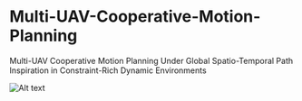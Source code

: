 # Multi-UAV-Cooperative-Motion-Planning
Multi-UAV Cooperative Motion Planning Under Global Spatio-Temporal Path Inspiration in Constraint-Rich Dynamic Environments

![Alt text](40_UAVs_within_constraint-rich_environment.gif)
